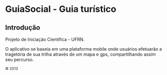 <h1>GuiaSocial - Guia turístico</h1>
<h2>Introdução</h2>
<p>Projeto de Iniciação Científica - UFRN.</p>
<p>O aplicativo se baseia em uma plataforma mobile onde usuários efetuarão a tragetória de sua trilha através de um mapa e gps, compartilhando assim seu percurso.</p>

<small>© 2013</small>
